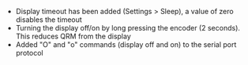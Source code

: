 * Display timeout has been added (Settings > Sleep), a value of zero disables the timeout
* Turning the display off/on by long pressing the encoder (2 seconds). This reduces QRM from the display
* Added "O" and "o" commands (display off and on) to the serial port protocol
